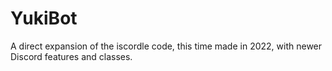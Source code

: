 # YukiBot

A direct expansion of the iscordle code, this time made in 2022, with newer Discord features and classes.
